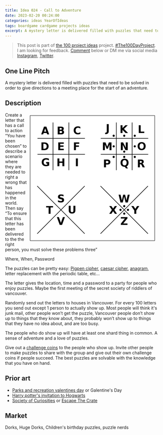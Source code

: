 ```yaml
---
title: Idea 024 - Call to Adventure 
date: 2023-02-20 00:24:00
categories: ideas YearOfIdeas
tags: boardgame cardgame projects ideas
excerpt: A mystery letter is delivered filled with puzzles that need to be solved in order to give directions to a meeting place for the start of an adventure.
---
```


> This post is part of [the 100 project ideas](/projects/2023-100-ideas/) project. [#The100DayProject](https://www.the100dayproject.org/). I am looking for feedback. <a href='#utterances-comments'>Comment</a> below or DM me via social media <a href="https://instagram.com/funvill" rel="nofollow noopener noreferrer"><i class="fab fa-fw fa-instagram" aria-hidden="true"></i><span class="label">Instagram</span></a>, <a href="https://twitter.com/funvill" rel="nofollow noopener noreferrer"><i class="fab fa-fw fa-twitter" aria-hidden="true"></i><span class="label">Twitter</span></a>.

## One Line Pitch

A mystery letter is delivered filled with puzzles that need to be solved in order to give directions to a meeting place for the start of an adventure.

## Description

<img src="/public/uploads/2023/pigpen.png " alt="pigpen" style="float: right;margin: 10px; border: 1px solid black; padding: 5px"/>Create a letter that has a call to action “You have been chosen” to describe a scenario where they are needed to right a wrong that has happened in the world. Then say “To ensure that this letter has been delivered to the the right person, you must solve these problems three”

Where, When, Password

The puzzles can be pretty easy: [Pigpen cipher](https://en.wikipedia.org/wiki/Pigpen_cipher), [caesar cipher](https://en.wikipedia.org/wiki/Caesar_cipher), [anagram](https://en.wikipedia.org/wiki/Anagram), letter replacement with the periodic table, etc...  

The letter gives the location, time and a password to a party for people who enjoy puzzles. Maybe the first meeting of the secret society of riddlers of vancouver.  

Randomly send out the letters to houses in Vancouver. For every 100 letters you send out except 1 person to actually show up. Most people will think it's junk mail, other people won’t get the puzzle, Vancouver people don’t show up to things that they know about, they probably won’t show up to things that they have no idea about, and are too busy.

The people who do show up will have at least one shard thing in common. A sense of adventure and a love of puzzles.

Give out a [challenge coins](https://en.wikipedia.org/wiki/Challenge_coin) to the people who show up. Invite other people to make puzzles to share with the group and give out their own challenge coins if people succeed. The best puzzles are solvable with the knowledge that you have on hand.

## Prior art

- [Parks and recreation valentines day](https://www.youtube.com/watch?v=9ZXUul00Gis) or Galentine's Day
- [Harry potter's invitation to Hogwarts](https://harrypottershop.co.uk/products/personalised-hogwarts-acceptance-letter)
- [Society of Curiosities](https://www.societyofcuriosities.com/) or [Escape The Crate](https://www.escape-the-crate.com/)

## Market

Dorks, Huge Dorks, Children's birthday puzzles, puzzle nerds

